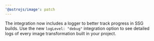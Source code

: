 ```yaml
---
'@astrojs/image': patch
---
```


The integration now includes a logger to better track progress in SSG builds. Use the new `logLevel: "debug"` integration option to see detailed logs of every image transformation built in your project.
